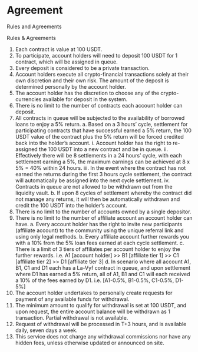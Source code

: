 # Agreement
Rules and Agreements

Rules & Agreements
1.	Each contract is value at 100 USDT.
2.	To participate, account holders will need to deposit 100 USDT for 1 contract, which will be assigned in queue.
3.	Every deposit is considered to be a private transaction.
4.	Account holders execute all crypto-financial transactions solely at their own discretion and their own risk. The amount of the deposit is determined personally by the account holder.
5.	The account holder has the discretion to choose any of the crypto-currencies available for deposit in the system.
6.	There is no limit to the number of contracts each account holder can deposit.
7.	All contracts in queue will be subjected to the availability of borrowed loans to enjoy a 5% return.
a.	Based on a 3 hours’ cycle, settlement for participating contracts that have successful earned a 5% return, the 100 USDT value of the contract plus the 5% return will be forced credited back into the holder’s account.
i.	Account holder has the right to re-assigned the 100 USDT into a new contract and be in queue.
ii.	Effectively there will be 8 settlements in a 24 hours’ cycle, with each settlement earning a 5%, the maximum earnings can be achieved at 8 x 5% = 40% within 24 hours.
iii.	In the event where the contract has not earned the returns during the first 3 hours cycle settlement, the contract will automatically be assigned into the next cycle settlement.
iv.	Contracts in queue are not allowed to be withdrawn out from the liquidity vault.
b.	If upon 8 cycles of settlement whereby the contract did not manage any returns, it will then be automatically withdrawn and credit the 100 USDT into the holder’s account.
8.	There is no limit to the number of accounts owned by a single depositor.
9.	There is no limit to the number of affiliate account an account holder can have.
a.	Every account holder has the right to invite new participants (affiliate account) to the community using the unique referral link and using only legal methods.
b.	Every affiliate account further rewards you with a 10% from the 5% loan fees earned at each cycle settlement.
c.	There is a limit of 3 tiers of affiliates per account holder to enjoy the further rewards. i.e. A1 [account holder] >> B1 [affiliate tier 1] >> C1 [affiliate tier 2] >> D1 [affiliate tier 3]
d.	In scenario where all account A1, B1, C1 and D1 each has a La-Vyf contract in queue, and upon settlement where D1 has earned a 5% return, all of A1, B1 and C1 will each received a 10% of the fees earned by D1. i.e. [A1-0.5%, B1-0.5%, C1-0.5%, D1-5%]
10.	The account holder undertakes to personally create requests for payment of any available funds for withdrawal.
11.	The minimum amount to qualify for withdrawal is set at 100 USDT, and upon request, the entire account balance will be withdrawn as 1 transaction. Partial withdrawal is not available.
12.	Request of withdrawal will be processed in T+3 hours, and is available daily, seven days a week. 
13.	This service does not charge any withdrawal commissions nor have any hidden fees, unless otherwise updated or announced on site.
